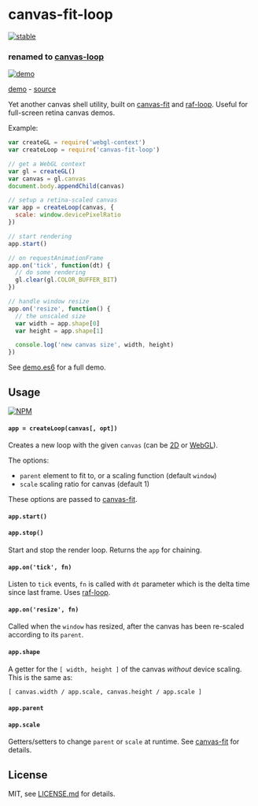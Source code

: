 # canvas-fit-loop

[![stable](http://badges.github.io/stability-badges/dist/stable.svg)](http://github.com/badges/stability-badges)

### renamed to [canvas-loop](https://www.npmjs.com/package/canvas-loop)

[![demo](http://i.imgur.com/o4DFpz0.png)](http://mattdesl.github.io/canvas-fit-loop/)

[demo](http://mattdesl.github.io/canvas-fit-loop/) - [source](demo.es6)

Yet another canvas shell utility, built on [canvas-fit](https://npmjs.org/package/canvas-fit) and [raf-loop](https://npmjs.org/package/raf-loop). Useful for full-screen retina canvas demos.

Example:

```js
var createGL = require('webgl-context')
var createLoop = require('canvas-fit-loop')

// get a WebGL context
var gl = createGL()
var canvas = gl.canvas
document.body.appendChild(canvas)

// setup a retina-scaled canvas
var app = createLoop(canvas, {
  scale: window.devicePixelRatio
})

// start rendering
app.start()

// on requestAnimationFrame
app.on('tick', function(dt) {
  // do some rendering
  gl.clear(gl.COLOR_BUFFER_BIT)
})

// handle window resize
app.on('resize', function() {
  // the unscaled size
  var width = app.shape[0]
  var height = app.shape[1]

  console.log('new canvas size', width, height)
})
```

See [demo.es6](demo.es6) for a full demo.

## Usage

[![NPM](https://nodei.co/npm/canvas-fit-loop.png)](https://www.npmjs.com/package/canvas-fit-loop)

#### `app = createLoop(canvas[, opt])`

Creates a new loop with the given `canvas` (can be [2D](https://www.npmjs.com/package/2d-context) or [WebGL](https://www.npmjs.com/package/webgl-context)). 

The options:

- `parent` element to fit to, or a scaling function (default `window`)
- `scale` scaling ratio for canvas (default 1)

These options are passed to [canvas-fit](https://github.com/hughsk/canvas-fit/).

#### `app.start()`
#### `app.stop()`

Start and stop the render loop. Returns the `app` for chaining.

#### `app.on('tick', fn)`

Listen to `tick` events, `fn` is called with `dt` parameter which is the delta time since last frame. Uses [raf-loop](https://www.npmjs.com/package/raf-loop).

#### `app.on('resize', fn)`

Called when the `window` has resized, after the canvas has been re-scaled according to its `parent`.

#### `app.shape`

A getter for the `[ width, height ]` of the canvas *without* device scaling. This is the same as:

```
[ canvas.width / app.scale, canvas.height / app.scale ]
```

#### `app.parent`
#### `app.scale`

Getters/setters to change `parent` or `scale` at runtime. See [canvas-fit](https://www.npmjs.com/package/canvas-fit) for details.

## License

MIT, see [LICENSE.md](http://github.com/mattdesl/canvas-fit-loop/blob/master/LICENSE.md) for details.
